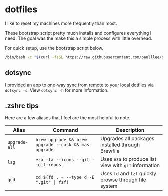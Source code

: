# dotfiles

I like to reset my machines more frequently than most.

These bootstrap script pretty much installs and configures everything I need.
The goal was the make this a simple process with little overhead.

For quick setup, use the bootstrap script below.

```bash
/bin/bash -c "$(curl -fsSL https://raw.githubusercontent.com/paulllee/dotfiles/main/bootstrap.sh)"
```

## dotsync

I provided an app to one-way sync from remote to your local dotfiles via `dotsync -s`. 
View `dotsync -h` for more information.

## .zshrc tips

Here are a few aliases that I feel are the most helpful to note.

| Alias | Command | Description |
| --- | --- | --- |
| `upgrade-all` | `brew upgrade && brew upgrade --cask && mas upgrade` | Upgrades all packages installed through Brewfile |
| `lsg` | `eza -la --icons --git --git-repos` | Uses `eza` to produce list view with `git` information |
| `qcd` | `cd $(fd . ~ --type d -E ".git" \| fzf)` | Uses `fd` and `fzf` quickly browse through file system |
